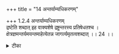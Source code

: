 +++
title = "14 अन्तर्याम्यधिकरणम्"

+++
1.2.4 अन्तर्याम्यधिकरणम्  
द्रष्टेति शब्दात् इह वाक्यशेषे द्रष्ट्रन्तरस्य प्रतिषेधतश्च ।  
क्षेत्रज्ञमन्तर्यमयन्तमाहेत्येतन्न जागर्त्यमृतत्वशब्दात् ।। 24 ।।

<details><summary>टीका</summary>

1.2.4 अन्तर्याम्यधिकरणम् The view that since - in the compliment of the text1 a person who forsees events; a prophet there is the word-seer, and there is negation of another seer2 the inner ruler is only the soul is unsound. It is because the inner ruler is designated as immortal3. Notes : The import of the text - 'He who inhabits the earth but is within it ---- he is your self, the inner ruler, the immortal बृहदारण्यकोपनिषद् - III.vii.3) is discussed here. 1. 'He is your self the one who hears', etc. बृह् III.vii.23). 2. न अन्यः अतः अस्ति द्रष्टा (बृह् Up. III. vii.1) 3. Vide : बृह् Up III.vii.3)
</details>

